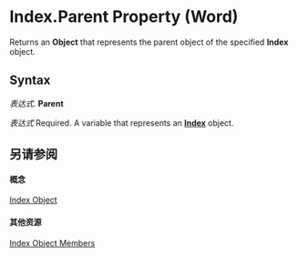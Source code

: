 
# Index.Parent Property (Word)

Returns an  **Object** that represents the parent object of the specified **Index** object.


## Syntax

 _表达式_. **Parent**

 _表达式_ Required. A variable that represents an **[Index](6a2aab98-485b-01c3-8d9b-9e108b455e22.md)** object.


## 另请参阅


#### 概念


[Index Object](6a2aab98-485b-01c3-8d9b-9e108b455e22.md)
#### 其他资源


[Index Object Members](http://msdn.microsoft.com/library/de9f0a3c-dd30-84bd-e122-2d20fa6b3d37%28Office.15%29.aspx)